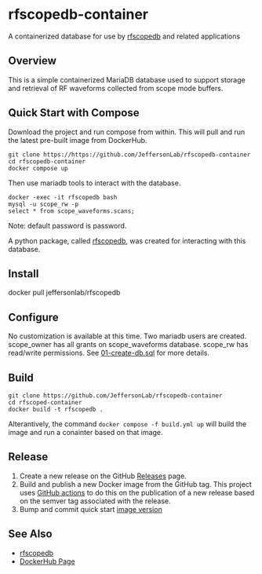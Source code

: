 # rfscopedb-container
A containerized database for use by [rfscopedb](https://github.com/JeffersonLab/rfscopedb) and related applications

## Overview
This is a simple containerized MariaDB database used to support storage and retrieval of RF waveforms collected from scope mode buffers.  

## Quick Start with Compose
Download the project and run compose from within.  This will pull and run the latest pre-built image from DockerHub.

```
git clone https://https://github.com/JeffersonLab/rfscopedb-container
cd rfscopedb-container
docker compose up
```

Then use mariadb tools to interact with the database.
```
docker -exec -it rfscopedb bash
mysql -u scope_rw -p
select * from scope_waveforms.scans;
```

Note: default password is password.

A python package, called [rfscopedb](https://github.com/JeffersonLab/rfscopedb), was created for interacting with this database.

## Install
docker pull jeffersonlab/rfscopedb

## Configure
No customization is available at this time.  Two mariadb users are created.  scope_owner has all grants on scope_waveforms database.  scope_rw has read/write permissions.  See [01-create-db.sql](https://github.com/JeffersonLab/rfscopedb-container/blob/main/docker-entrypoint-initdb.d/01-create-db.sql) for more details.

## Build
```
git clone https://github.com/JeffersonLab/rfscopedb-container
cd rfscoped-container
docker build -t rfscopedb .
```
Alterantively, the command `docker compose -f build.yml up` will build the image and run a conainter based on that image.

## Release
1. Create a new release on the GitHub [Releases](https://github.com/JeffersonLab/rfscopedb-container/releases) page.
2. Build and publish a new Docker image from the GitHub tag.  This project uses [GitHub actions](https://github.com/JeffersonLab/rfscopedb-container/actions/workflows/docker-publish.yml) to do this on the publication of a new release based on the semver tag associated with the release.
3. Bump and commit quick start [image version](https://github.com/JeffersonLab/rfscopedb-container/blob/main/docker-compose.override.yml)

## See Also
- [rfscopedb](https://https://github.com/JeffersonLab/rfscopedb)
- [DockerHub Page](https://hub.docker.com/repository/docker/jeffersonlab/rfscopedb)
